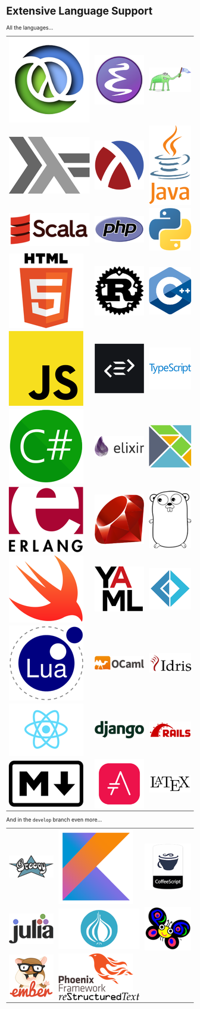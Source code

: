 # Extensive Language Support

All the languages...

<table>
  <tr>
    <td>
      <a href="http://spacemacs.org/layers/+lang/clojure/README.html">
        <img src="/images/clojure-logo-3d.png" alt="Clojure Layer"/>
      </a>
    </td>
    <td>
      <a href="http://spacemacs.org/layers/+lang/emacs-lisp/README.html">
        <img src="/images/emacs-logo-48.png" alt="ELisp Layer"/>
      </a>
    </td>
    <td>
      <a href="http://spacemacs.org/layers/+lang/common-lisp/README.html">
        <img src="/images/lisp-logo-alien-256.png" alt="Common Lisp"/>
      </a>
    </td>
  </tr>
  <tr>
    <td>
      <a href="http://spacemacs.org/layers/+lang/haskell/README.html">
        <img src="/images/haskell-logo.png" alt="Haskell"/>
      </a>
    </td>
    <td>
      <a href="http://spacemacs.org/layers/+lang/racket/README.html">
        <img src="/images/racket-logo.png" alt="Racket Layer"/>
      </a>
    </td>
    <td>
      <a href="http://spacemacs.org/layers/+lang/java/README.html">
        <img src="/images/200px-Java-Logo.png" alt="Java"/>
      </a>
    </td>
  </tr>
  <tr>
    <td>
      <a href="http://spacemacs.org/layers/+lang/scala/README.html">
        <img src="/images/Scala_logo.png" alt="Scala"/>
      </a>
    </td>
    <td>
      <a href="http://spacemacs.org/layers/+lang/php/README.html">
        <img src="/images/200px-PHP-logo.png" alt="PHP"/>
      </a>
    </td>
    <td>
      <a href="http://spacemacs.org/layers/+lang/python/README.html">
        <img src="/images/200px-Python-logo.png" alt="Python"/>
      </a>
    </td>
  </tr>
  <tr>
    <td>
      <a href="http://spacemacs.org/layers/+lang/html/README.html">
        <img src="/images/200px-HTML5_logo.png" alt="HTML Layer"/>
      </a>
    </td>
    <td>
      <a href="http://spacemacs.org/layers/+lang/rust/README.html">
        <img src="/images/200px-Rust_logo.png" alt="Rust"/>
      </a>
    </td>
    <td>
      <a href="http://spacemacs.org/layers/+lang/c-c++/README.html">
        <img src="/images/200px-ISO_C++_Logo.png" alt="C/C++"/>
      </a>
    </td>
  </tr>
  <tr>
    <td>
      <a href="http://spacemacs.org/layers/+lang/javascript/README.html">
        <img src="/images/200px-Unofficial_JavaScript_logo.png" alt="JavaScript"/>
      </a>
    </td>
    <td>
      <a href="http://spacemacs.org/layers/+lang/purescript/README.html">
        <img src="/images/PureScript_Logo.png" alt="Purescript"/>
      </a>
    </td>
    <td>
      <a href="http://spacemacs.org/layers/+lang/typescript/README.html">
        <img src="/images/typescript-logo.png" alt="Typescript"/>
      </a>
    </td>
  </tr>
  <tr>
    <td>
      <a href="http://spacemacs.org/layers/+lang/csharp/README.html">
        <img src="/images/logo_CSharp.png" alt="C#"/>
      </a>
    </td>
    <td>
      <a href="http://spacemacs.org/layers/+lang/elixir/README.html">
        <img src="/images/elixir-logo.png" alt="Elixir"/>
      </a>
    </td>
    <td>
      <a href="http://spacemacs.org/layers/+lang/elm/README.html">
        <img src="/images/200px-Elm_logo.png" alt="Elm"/>
      </a>
    </td>
  </tr>  
  <tr>
    <td>
      <a href="http://spacemacs.org/layers/+lang/erlang/README.html">
        <img src="/images/200px-Erlang_logo.png" alt="Erlang"/>
      </a>
    </td>
    <td>
      <a href="http://spacemacs.org/layers/+lang/ruby/README.html">
        <img src="/images/200px-Ruby_logo.png" alt="Ruby"/>
      </a>
    </td>
    <td>
      <a href="http://spacemacs.org/layers/+lang/go/README.html">
        <img src="/images/golang-logo.png" alt="Golang"/>
      </a>
    </td>
  </tr>  
  <tr>
    <td>
      <a href="http://spacemacs.org/layers/+lang/swift/README.html">
        <img src="/images/200px-Swift_logo.png" alt="Swift"/>
      </a>
    </td>
    <td>
      <a href="http://spacemacs.org/layers/+lang/yaml/README.html">
        <img src="/images/yaml-logo.png" alt="YAML"/>
      </a>
    </td>
    <td>
      <a href="http://spacemacs.org/layers/+lang/fsharp/README.html">
        <img src="/images/Fsharp_logo.png" alt="F#"/>
      </a>
    </td>
  </tr> 
  <tr>
    <td>
      <a href="http://spacemacs.org/layers/+lang/lua/README.html">
        <img src="/images/200px-Lua-logo.png" alt="Lua"/>
      </a>
    </td>
    <td>
      <a href="http://spacemacs.org/layers/+lang/ocaml/README.html">
        <img src="/images/ocaml-logo.png" alt="OCaml"/>
      </a>
    </td>
    <td>
      <a href="http://spacemacs.org/layers/+lang/idris/README.html">
        <img src="/images/idris-logo.png" alt="Idris"/>
      </a>
    </td>
  </tr> 
  <tr>
    <td>
      <a href="http://spacemacs.org/layers/+frameworks/react/README.html">
        <img src="/images/200px-React-icon.png" alt="React"/>
      </a>
    </td>
    <td>
      <a href="http://spacemacs.org/layers/+frameworks/django/README.html">
        <img src="/images/django-logo.png" alt="Django"/>
      </a>
    </td>
    <td>
      <a href="http://spacemacs.org/layers/+frameworks/ruby-on-rails/README.html">
        <img src="/images/Ruby_On_Rails_Logo.png" alt="Ruby on Rails"/>
      </a>
    </td>
  </tr>
  <tr>
    <td>
      <a href="http://spacemacs.org/layers/+lang/markdown/README.html">
        <img src="/images/200px-Markdown.png" alt="Markdown"/>
      </a>
    </td>
    <td>
      <a href="http://spacemacs.org/layers/+lang/asciidoc/README.html">
        <img src="/images/asciidoctor-logo.png" alt="AsciiDoc"/>
      </a>
    </td>
    <td>
      <a href="http://spacemacs.org/layers/+lang/latex/README.html">
        <img src="/images/200px-LaTeX_logo.png" alt="LaTeX"/>
      </a>
    </td>
  </tr>
</table>

And in the `develop` branch even more...

<table>
  <tr>
    <td>
      <a href="http://develop.spacemacs.org/layers/+lang/groovy/README.html">
        <img src="/images/200px-Groovy-logo.png" alt="Groovy"/>
      </a>
    </td>
    <td>
      <a href="http://develop.spacemacs.org/layers/+lang/kotlin/README.html">
        <img src="/images/kotlin-logo.png" alt="Kotlin"/>
      </a>
    </td>
    <td>
      <a href="http://develop.spacemacs.org/layers/+lang/coffeescript/README.html">
        <img src="/images/coffeescript-logo.png" alt="Coffeescript"/>
      </a>
    </td>
  </tr>
  <tr>
    <td>
      <a href="http://develop.spacemacs.org/layers/+lang/julia/README.html">
        <img src="/images/julia-logo.png" alt="Julia"/>
      </a>
    </td>
    <td>
      <a href="http://develop.spacemacs.org/layers/+lang/perl5/README.html">
        <img src="/images/perl5-logo.png" alt="Perl 5"/>
      </a>
    </td>
    <td>
      <a href="http://develop.spacemacs.org/layers/+lang/perl6/README.html">
        <img src="/images/perl6-logo.png" alt="Perl 6"/>
      </a>
    </td>
  </tr>
  <tr>
    <td>
      <a href="http://develop.spacemacs.org/layers/+frameworks/emberjs/README.html">
        <img src="/images/ember-logo.png" alt="EmberJS"/>
      </a>
    </td>
    <td>
      <a href="http://develop.spacemacs.org/layers/+frameworks/phoenix/README.html">
        <img src="/images/phoenix-logo.png" alt="Phoenix/>
      </a>
    </td>
    <td>
      <a href="http://develop.spacemacs.org/layers/+lang/restructuredtext/README.html">
        <img src="/images/rst-logo.png" alt="reStructuredText"/>
      </a>
    </td>
  </tr>
</table>
  
